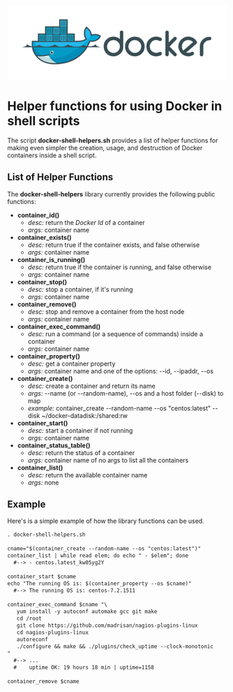 ![](images/docker.png?raw=true)

# Helper functions for using Docker in shell scripts

The script __docker-shell-helpers.sh__ provides a list of helper functions for making
even simpler the creation, usage, and destruction of Docker containers inside a shell script.

## List of Helper Functions

The __docker-shell-helpers__ library currently provides the following public functions:

* __container_id()__
  * _desc:_ return the _Docker Id_ of a container
  * _args:_ container name
* __container_exists()__
  * _desc:_ return true if the container exists, and false otherwise
  * _args:_ container name
* __container_is_running()__
  * _desc:_ return true if the container is running, and false otherwise
  * _args:_ container name
* __container_stop()__
  * _desc:_ stop a container, if it's running
  * _args:_ container name
* __container_remove()__
  * _desc:_ stop and remove a container from the host node
  * _args:_ container name
* __container_exec_command()__
  * _desc:_ run a command (or a sequence of commands) inside a container
  * _args:_ container name
* __container_property()__
  * _desc:_ get a container property
  * _args:_ container name and one of the options: --id, --ipaddr, --os
* __container_create()__
  * _desc:_ create a container and return its name
  * _args:_ --name (or --random-name), --os and a host folder (--disk) to map
  * _example:_ container_create --random-name --os "centos:latest" --disk ~/docker-datadisk:/shared:rw
* __container_start()__
  * _desc:_ start a container if not running
  * _args:_ container name
* __container_status_table()__
  * _desc:_ return the status of a container
  * _args:_ container name of no args to list all the containers
* __container_list()__
  * _desc:_ return the available container name
  * _args:_ none

## Example

Here's is a simple example of how the library functions can be used.

```
. docker-shell-helpers.sh

cname="$(container_create --random-name --os "centos:latest")"
container_list | while read elem; do echo " - $elem"; done
  #--> - centos.latest_kw05yg2Y

container_start $cname
echo "The running OS is: $(container_property --os $cname)"
  #--> The running OS is: centos-7.2.1511

container_exec_command $cname "\
   yum install -y autoconf automake gcc git make
   cd /root
   git clone https://github.com/madrisan/nagios-plugins-linux
   cd nagios-plugins-linux
   autoreconf
   ./configure && make && ./plugins/check_uptime --clock-monotonic
"
  #--> ...
  #    uptime OK: 19 hours 18 min | uptime=1158

container_remove $cname
```
